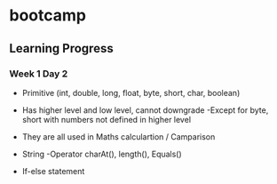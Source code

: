 # bootcamp

## Learning Progress

### Week 1 Day 2
- Primitive (int, double, long, float, byte, short, char, boolean)
- Has higher level and low level, cannot downgrade 
  -Except for byte, short with numbers not defined in higher level
- They are all used in Maths calculartion / Camparison

- String
-Operator 
  charAt(), length(), Equals()

- If-else statement